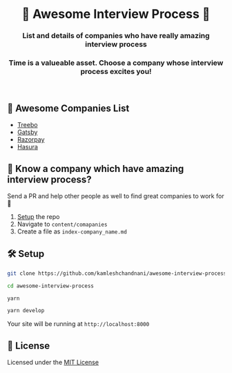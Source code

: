 <h1 align="center">
  🤩 Awesome Interview Process 🤩
</h1>
<h3 align="center">List and details of companies who have really amazing interview process</h3>
<h3 align="center">Time is a valueable asset. Choose a company whose interview process excites you!</h3>
<br/>

## 🤩 Awesome Companies List 
  - [Treebo](content/01-treebo.md)
  - [Gatsby](content/02-gatsby.md)
  - [Razorpay](content/03-razorpay.md)
  - [Hasura](content/04-hasura.md)

## 🤔 Know a company which have amazing interview process? 
Send a PR and help other people as well to find great companies to work for 💪
1. [Setup](#setup) the repo
2. Navigate to `content/comapanies`
3. Create a file as `index-company_name.md`

## 🛠 Setup
```bash
git clone https://github.com/kamleshchandnani/awesome-interview-process.git

cd awesome-interview-process

yarn

yarn develop
```
Your site will be running at `http://localhost:8000`

## 📝 License
Licensed under the [MIT License](LICENSE.md)

